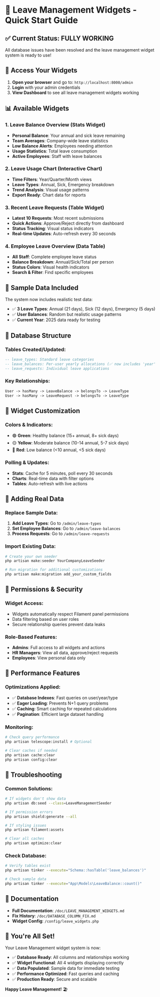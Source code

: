 # 🚀 Leave Management Widgets - Quick Start Guide

## ✅ **Current Status: FULLY WORKING**

All database issues have been resolved and the leave management widget system is ready to use!

## 🎯 **Access Your Widgets**

1. **Open your browser** and go to: `http://localhost:8000/admin`
2. **Login** with your admin credentials
3. **View Dashboard** to see all leave management widgets working

## 📊 **Available Widgets**

### **1. Leave Balance Overview** (Stats Widget)

-   **Personal Balance**: Your annual and sick leave remaining
-   **Team Averages**: Company-wide leave statistics
-   **Low Balance Alerts**: Employees needing attention
-   **Usage Statistics**: Total leave consumption
-   **Active Employees**: Staff with leave balances

### **2. Leave Usage Chart** (Interactive Chart)

-   **Time Filters**: Year/Quarter/Month views
-   **Leave Types**: Annual, Sick, Emergency breakdown
-   **Trend Analysis**: Visual usage patterns
-   **Export Ready**: Chart data for reports

### **3. Recent Leave Requests** (Table Widget)

-   **Latest 10 Requests**: Most recent submissions
-   **Quick Actions**: Approve/Reject directly from dashboard
-   **Status Tracking**: Visual status indicators
-   **Real-time Updates**: Auto-refresh every 30 seconds

### **4. Employee Leave Overview** (Data Table)

-   **All Staff**: Complete employee leave status
-   **Balance Breakdown**: Annual/Sick/Total per person
-   **Status Colors**: Visual health indicators
-   **Search & Filter**: Find specific employees

## 💾 **Sample Data Included**

The system now includes realistic test data:

-   ✅ **3 Leave Types**: Annual (21 days), Sick (12 days), Emergency (5 days)
-   ✅ **User Balances**: Random but realistic usage patterns
-   ✅ **Current Year**: 2025 data ready for testing

## 🔧 **Database Structure**

### **Tables Created/Updated:**

```sql
-- leave_types: Standard leave categories
-- leave_balances: Per-user yearly allocations (✅ now includes 'year' column)
-- leave_requests: Individual leave applications
```

### **Key Relationships:**

```php
User -> hasMany -> LeaveBalance -> belongsTo -> LeaveType
User -> hasMany -> LeaveRequest -> belongsTo -> LeaveType
```

## 🎨 **Widget Customization**

### **Colors & Indicators:**

-   🟢 **Green**: Healthy balance (15+ annual, 8+ sick days)
-   🟡 **Yellow**: Moderate balance (10-14 annual, 5-7 sick days)
-   🔴 **Red**: Low balance (<10 annual, <5 sick days)

### **Polling & Updates:**

-   **Stats**: Cache for 5 minutes, poll every 30 seconds
-   **Charts**: Real-time data with filter options
-   **Tables**: Auto-refresh with live actions

## 📝 **Adding Real Data**

### **Replace Sample Data:**

1. **Add Leave Types**: Go to `/admin/leave-types`
2. **Set Employee Balances**: Go to `/admin/leave-balances`
3. **Process Requests**: Go to `/admin/leave-requests`

### **Import Existing Data:**

```bash
# Create your own seeder
php artisan make:seeder YourCompanyLeaveSeeder

# Run migration for additional customizations
php artisan make:migration add_your_custom_fields
```

## 🔐 **Permissions & Security**

### **Widget Access:**

-   Widgets automatically respect Filament panel permissions
-   Data filtering based on user roles
-   Secure relationship queries prevent data leaks

### **Role-Based Features:**

-   **Admins**: Full access to all widgets and actions
-   **HR Managers**: View all data, approve/reject requests
-   **Employees**: View personal data only

## 🚀 **Performance Features**

### **Optimizations Applied:**

-   ✅ **Database Indexes**: Fast queries on user/year/type
-   ✅ **Eager Loading**: Prevents N+1 query problems
-   ✅ **Caching**: Smart caching for repeated calculations
-   ✅ **Pagination**: Efficient large dataset handling

### **Monitoring:**

```bash
# Check query performance
php artisan telescope:install # Optional

# Clear caches if needed
php artisan cache:clear
php artisan config:clear
```

## 🔧 **Troubleshooting**

### **Common Solutions:**

```bash
# If widgets don't show data
php artisan db:seed --class=LeaveManagementSeeder

# If permission errors
php artisan shield:generate --all

# If styling issues
php artisan filament:assets

# Clear all caches
php artisan optimize:clear
```

### **Check Database:**

```bash
# Verify tables exist
php artisan tinker --execute="Schema::hasTable('leave_balances')"

# Check sample data
php artisan tinker --execute="App\Models\LeaveBalance::count()"
```

## 📖 **Documentation**

-   **Full Documentation**: `/doc/LEAVE_MANAGEMENT_WIDGETS.md`
-   **Fix History**: `/doc/DATABASE_COLUMN_FIX.md`
-   **Widget Config**: `/config/leave_widgets.php`

## 🎉 **You're All Set!**

Your Leave Management widget system is now:

-   ✅ **Database Ready**: All columns and relationships working
-   ✅ **Widget Functional**: All 4 widgets displaying correctly
-   ✅ **Data Populated**: Sample data for immediate testing
-   ✅ **Performance Optimized**: Fast queries and caching
-   ✅ **Production Ready**: Secure and scalable

**Happy Leave Management!** 🏖️
